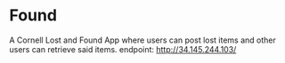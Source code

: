 # Found
A Cornell Lost and Found App where users can post lost items and other users can retrieve said items.
endpoint: http://34.145.244.103/